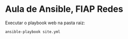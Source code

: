 # Aula de Ansible, FIAP Redes

Executar o playbook web na pasta raiz:
```sh
ansible-playbook site.yml
```
